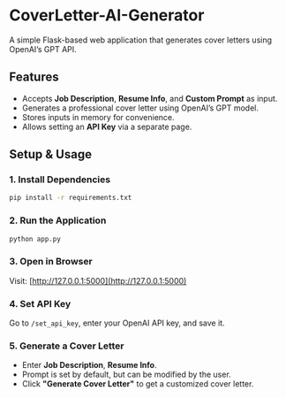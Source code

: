# CoverLetter-AI-Generator

A simple Flask-based web application that generates cover letters using OpenAI’s GPT API.

## Features
- Accepts **Job Description**, **Resume Info**, and **Custom Prompt** as input.
- Generates a professional cover letter using OpenAI’s GPT model.
- Stores inputs in memory for convenience.
- Allows setting an **API Key** via a separate page.

## Setup & Usage

### 1. Install Dependencies
```bash
pip install -r requirements.txt
```

### 2. Run the Application
```bash
python app.py
```

### 3. Open in Browser
Visit: [http://127.0.0.1:5000](http://127.0.0.1:5000)

### 4. Set API Key
Go to `/set_api_key`, enter your OpenAI API key, and save it.

### 5. Generate a Cover Letter
- Enter **Job Description**, **Resume Info**.
- Prompt is set by default, but can be modified by the user.
- Click **"Generate Cover Letter"** to get a customized cover letter.
